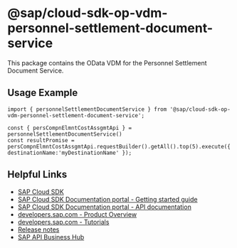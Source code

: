 # @sap/cloud-sdk-op-vdm-personnel-settlement-document-service

This package contains the OData VDM for the Personnel Settlement Document Service.

## Usage Example
```
import { personnelSettlementDocumentService } from '@sap/cloud-sdk-op-vdm-personnel-settlement-document-service';

const { persCompnElmntCostAssgmtApi } = personnelSettlementDocumentService()
const resultPromise = persCompnElmntCostAssgmtApi.requestBuilder().getAll().top(5).execute({ destinationName:'myDestinationName' });

```

## Helpful Links

- [SAP Cloud SDK](https://github.com/SAP/cloud-sdk-js)
- [SAP Cloud SDK Documentation portal - Getting started guide](https://sap.github.io/cloud-sdk/docs/js/getting-started)
- [SAP Cloud SDK Documentation portal - API documentation](https://sap.github.io/cloud-sdk/docs/js/api)
- [developers.sap.com - Product Overview](https://developers.sap.com/topics/cloud-sdk.html)
- [developers.sap.com - Tutorials](https://developers.sap.com/tutorial-navigator.html?tag=software-product:technology-platform/sap-cloud-sdk&tag=tutorial:type/tutorial&tag=programming-tool:javascript)
- [Release notes](https://help.sap.com/doc/2324e9c3b28748a4ae2ad08166d77675/1.0/en-US/js-index.html)
- [SAP API Business Hub](https://api.sap.com/)
